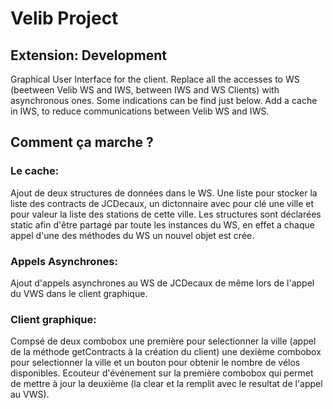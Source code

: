 # Velib Project

## Extension: Development

Graphical User Interface for the client.
Replace all the accesses to WS (beetween Velib WS and IWS, between IWS and WS Clients) with asynchronous ones. Some indications can be find just below.
Add a cache in IWS, to reduce communications between Velib WS and IWS.

## Comment ça marche ?

### Le cache:

Ajout de deux structures de données dans le WS. Une liste pour stocker la liste des contracts de JCDecaux, un dictonnaire avec pour clé une ville et 
pour valeur la liste des stations de cette ville. Les structures sont déclarées static afin d'être partagé par toute les instances du WS, en effet a chaque appel d'une des méthodes du WS un nouvel objet est crée.

### Appels Asynchrones:

Ajout d'appels asynchrones au WS de JCDecaux de même lors de l'appel du VWS dans le client graphique.

### Client graphique:

Compsé de deux combobox une première pour selectionner la ville (appel de la méthode getContracts à la création du client) une dexième combobox pour selectionner
la ville et un bouton pour obtenir le nombre de vélos disponibles. Ecouteur d'événement sur la première combobox qui permet de mettre à jour la deuxième
(la clear et la remplit avec le resultat de l'appel au VWS).
